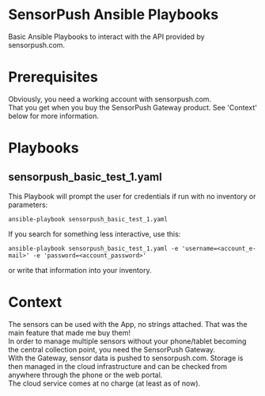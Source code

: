 # SensorPush Ansible Playbooks

Basic Ansible Playbooks to interact with the API provided by sensorpush.com.

# Prerequisites

Obviously, you need a working account with sensorpush.com.\
That you get when you buy the SensorPush Gateway product. See 'Context' below for more information.

# Playbooks

## sensorpush_basic_test_1.yaml

This Playbook will prompt the user for credentials if run with no inventory or parameters:
```
ansible-playbook sensorpush_basic_test_1.yaml
```

If you search for something less interactive, use this:
```
ansible-playbook sensorpush_basic_test_1.yaml -e 'username=<account_e-mail>' -e 'password=<account_password>'
```
or write that information into your inventory.

# Context

The sensors can be used with the App, no strings attached. That was the main feature that made me buy them!\
In order to manage multiple sensors without your phone/tablet becoming the central collection point, you need the SensorPush Gateway.\
With the Gateway, sensor data is pushed to sensorpush.com.
Storage is then managed in the cloud infrastructure and can be checked from anywhere through the phone or the web portal.\
The cloud service comes at no charge (at least as of now).
